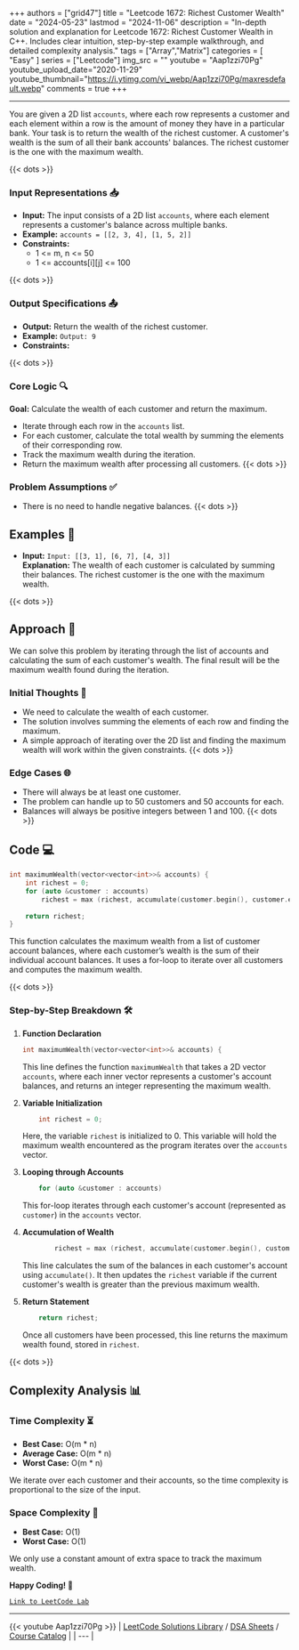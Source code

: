 
+++
authors = ["grid47"]
title = "Leetcode 1672: Richest Customer Wealth"
date = "2024-05-23"
lastmod = "2024-11-06"
description = "In-depth solution and explanation for Leetcode 1672: Richest Customer Wealth in C++. Includes clear intuition, step-by-step example walkthrough, and detailed complexity analysis."
tags = ["Array","Matrix"]
categories = [
    "Easy"
]
series = ["Leetcode"]
img_src = ""
youtube = "Aap1zzi70Pg"
youtube_upload_date="2020-11-29"
youtube_thumbnail="https://i.ytimg.com/vi_webp/Aap1zzi70Pg/maxresdefault.webp"
comments = true
+++



---
You are given a 2D list `accounts`, where each row represents a customer and each element within a row is the amount of money they have in a particular bank. Your task is to return the wealth of the richest customer. A customer's wealth is the sum of all their bank accounts' balances. The richest customer is the one with the maximum wealth.
<!--more-->
{{< dots >}}
### Input Representations 📥
- **Input:** The input consists of a 2D list `accounts`, where each element represents a customer's balance across multiple banks.
- **Example:** `accounts = [[2, 3, 4], [1, 5, 2]]`
- **Constraints:**
	- 1 <= m, n <= 50
	- 1 <= accounts[i][j] <= 100

{{< dots >}}
### Output Specifications 📤
- **Output:** Return the wealth of the richest customer.
- **Example:** `Output: 9`
- **Constraints:**

{{< dots >}}
### Core Logic 🔍
**Goal:** Calculate the wealth of each customer and return the maximum.

- Iterate through each row in the `accounts` list.
- For each customer, calculate the total wealth by summing the elements of their corresponding row.
- Track the maximum wealth during the iteration.
- Return the maximum wealth after processing all customers.
{{< dots >}}
### Problem Assumptions ✅
- There is no need to handle negative balances.
{{< dots >}}
## Examples 🧩
- **Input:** `Input: [[3, 1], [6, 7], [4, 3]]`  \
  **Explanation:** The wealth of each customer is calculated by summing their balances. The richest customer is the one with the maximum wealth.

{{< dots >}}
## Approach 🚀
We can solve this problem by iterating through the list of accounts and calculating the sum of each customer's wealth. The final result will be the maximum wealth found during the iteration.

### Initial Thoughts 💭
- We need to calculate the wealth of each customer.
- The solution involves summing the elements of each row and finding the maximum.
- A simple approach of iterating over the 2D list and finding the maximum wealth will work within the given constraints.
{{< dots >}}
### Edge Cases 🌐
- There will always be at least one customer.
- The problem can handle up to 50 customers and 50 accounts for each.
- Balances will always be positive integers between 1 and 100.
{{< dots >}}
## Code 💻
```cpp
int maximumWealth(vector<vector<int>>& accounts) {
    int richest = 0;
    for (auto &customer : accounts)
        richest = max (richest, accumulate(customer.begin(), customer.end(), 0));
    
    return richest;
}
```

This function calculates the maximum wealth from a list of customer account balances, where each customer’s wealth is the sum of their individual account balances. It uses a for-loop to iterate over all customers and computes the maximum wealth.

{{< dots >}}
### Step-by-Step Breakdown 🛠️
1. **Function Declaration**
	```cpp
	int maximumWealth(vector<vector<int>>& accounts) {
	```
	This line defines the function `maximumWealth` that takes a 2D vector `accounts`, where each inner vector represents a customer's account balances, and returns an integer representing the maximum wealth.

2. **Variable Initialization**
	```cpp
	    int richest = 0;
	```
	Here, the variable `richest` is initialized to 0. This variable will hold the maximum wealth encountered as the program iterates over the `accounts` vector.

3. **Looping through Accounts**
	```cpp
	    for (auto &customer : accounts)
	```
	This for-loop iterates through each customer's account (represented as `customer`) in the `accounts` vector.

4. **Accumulation of Wealth**
	```cpp
	        richest = max (richest, accumulate(customer.begin(), customer.end(), 0));
	```
	This line calculates the sum of the balances in each customer's account using `accumulate()`. It then updates the `richest` variable if the current customer's wealth is greater than the previous maximum wealth.

5. **Return Statement**
	```cpp
	    return richest;
	```
	Once all customers have been processed, this line returns the maximum wealth found, stored in `richest`.

{{< dots >}}
## Complexity Analysis 📊
### Time Complexity ⏳
- **Best Case:** O(m * n)
- **Average Case:** O(m * n)
- **Worst Case:** O(m * n)

We iterate over each customer and their accounts, so the time complexity is proportional to the size of the input.

### Space Complexity 💾
- **Best Case:** O(1)
- **Worst Case:** O(1)

We only use a constant amount of extra space to track the maximum wealth.

**Happy Coding! 🎉**


[`Link to LeetCode Lab`](https://leetcode.com/problems/richest-customer-wealth/description/)

---
{{< youtube Aap1zzi70Pg >}}
| [LeetCode Solutions Library](https://grid47.xyz/leetcode/) / [DSA Sheets](https://grid47.xyz/sheets/) / [Course Catalog](https://grid47.xyz/courses/) |
| --- |
